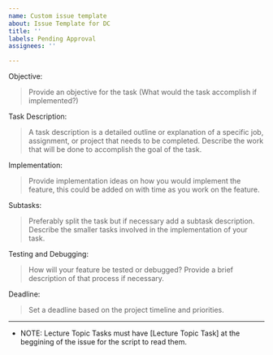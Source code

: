 ```yaml
---
name: Custom issue template
about: Issue Template for DC
title: ''
labels: Pending Approval
assignees: ''

---
```


Objective:

>Provide an objective for the task (What would the task accomplish if implemented?)

Task Description:

>A task description is a detailed outline or explanation of a specific job, assignment, or project that needs to be completed. Describe the work that will be done to accomplish the goal of the task.

Implementation:

>Provide implementation ideas on how you would implement the feature, this could be added on with time as you work on the feature.

Subtasks:

>Preferably split the task but if necessary add a subtask description. Describe the smaller tasks involved in the implementation of your task.

Testing and Debugging:

>How will your feature be tested or debugged? Provide a brief description of that process if necessary.

Deadline:

> Set a deadline based on the project timeline and priorities.

-----------------------

* NOTE: Lecture Topic Tasks must have [Lecture Topic Task] at the beggining of the issue for the script to read them.
